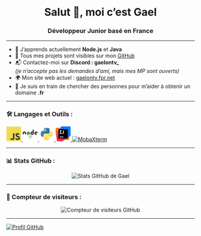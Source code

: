 <h1 align="center">Salut 👋, moi c’est Gael</h1>
<h3 align="center">Développeur Junior basé en France</h3>

---

- 🌱 J’apprends actuellement **Node.js** et **Java**  
- 🚀 Tous mes projets sont visibles sur mon [GitHub](https://github.com/gael111)  
- 📬 Contactez-moi sur **Discord : gaelontv_**  
  *(je n’accepte pas les demandes d’ami, mais mes MP sont ouverts)*  
- 🌍 Mon site web actuel : [gaelontv.fpr.net](https://gaelontv.fpr.net)  
- 📢 Je suis en train de chercher des personnes pour m’aider à obtenir un domaine **.fr**  

---

<h3 align="left">🛠️ Langages et Outils :</h3>
<p align="left">
<a href="https://developer.mozilla.org/fr/docs/Web/JavaScript" target="_blank" rel="noreferrer">
  <img src="https://raw.githubusercontent.com/devicons/devicon/master/icons/javascript/javascript-original.svg" alt="JavaScript" width="40" height="40"/>
</a>
<a href="https://nodejs.org" target="_blank" rel="noreferrer">
  <img src="https://raw.githubusercontent.com/devicons/devicon/master/icons/nodejs/nodejs-original-wordmark.svg" alt="Node.js" width="40" height="40"/>
</a>
<a href="https://www.python.org/" target="_blank" rel="noreferrer">
  <img src="https://raw.githubusercontent.com/devicons/devicon/master/icons/python/python-original.svg" alt="Python" width="40" height="40"/>
</a>
<a href="https://www.jetbrains.com/idea/" target="_blank" rel="noreferrer">
  <img src="https://raw.githubusercontent.com/devicons/devicon/master/icons/intellij/intellij-original.svg" alt="IntelliJ IDEA" width="40" height="40"/>
</a>
<a href="https://mobaxterm.mobatek.net/" target="_blank" rel="noreferrer">
  <img src="https://onion.io/wp-content/uploads/2017/11/Moba-Logo.jpg" alt="MobaXterm" width="40" height="40"/>
</a>
</p>

---

<h3 align="left">📊 Stats GitHub :</h3>
<p align="center">
  <img src="https://github-readme-stats.vercel.app/api?username=gael111&show_icons=true&locale=fr" alt="Stats GitHub de Gael"/>
</p>

---

<h3 align="left">👀 Compteur de visiteurs :</h3>
<p align="center">
  <img src="https://komarev.com/ghpvc/?username=gael111&label=Visiteurs&color=blue&style=flat" alt="Compteur de visiteurs GitHub"/>
</p>

---

[![Profil GitHub](https://badgen.net/badge/icon/GitHub?icon=github&label)](https://github.com/gael111)
